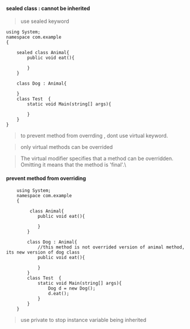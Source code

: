 #### sealed class : cannot be inherited

> use sealed keyword




    using System;  
    namespace com.example  
    {                         
        
        sealed class Animal{
            public void eat(){

            }
        }
        
        class Dog : Animal{
            
        }
        class Test  {                                                           
            static void Main(string[] args){ 
                
            }     
        }  
    }  
    
    
  

> to prevent method from overrding , dont use virtual keyword.

> only virtual methods can be overrided

> The virtual modifier specifies that a method can be overridden. Omitting it means that the method is 'final'.\

#### prevent method from overriding


        using System;  
        namespace com.example  
        {                         

             class Animal{
                public void eat(){

                }
            }

            class Dog : Animal{
                //this method is not overrided version of animal method, its new version of dog class
                public void eat(){

                }
            }
            class Test  {                                                           
                static void Main(string[] args){ 
                    Dog d = new Dog();
                    d.eat();
                }     
            }  
        }  


> use private to stop instance variable being inherited
